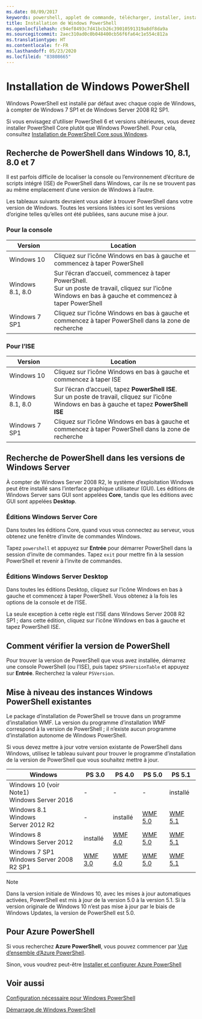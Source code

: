 ```yaml
---
ms.date: 08/09/2017
keywords: powershell, applet de commande, télécharger, installer, installation, programme d’installation, windows 10, windows 8.1, windows 8.0, windows 7
title: Installation de Windows PowerShell
ms.openlocfilehash: c94ef8493c7d41bcb26c39010591319a8df8da9a
ms.sourcegitcommit: 2aec310ad0c0b048400cb56f6fa64c1e554c812a
ms.translationtype: HT
ms.contentlocale: fr-FR
ms.lasthandoff: 05/23/2020
ms.locfileid: "83808665"
---
```

# <a name="installing-windows-powershell"></a>Installation de Windows PowerShell

Windows PowerShell est installé par défaut avec chaque copie de Windows, à compter de Windows 7 SP1 et de Windows Server 2008 R2 SP1.

Si vous envisagez d’utiliser PowerShell 6 et versions ultérieures, vous devez installer PowerShell Core plutôt que Windows PowerShell. Pour cela, consultez [Installation de PowerShell Core sous Windows](../../install/Installing-PowerShell-Core-on-Windows.md).

## <a name="finding-powershell-in-windows-10-81-80-and-7"></a>Recherche de PowerShell dans Windows 10, 8.1, 8.0 et 7

Il est parfois difficile de localiser la console ou l’environnement d’écriture de scripts intégré (ISE) de PowerShell dans Windows, car ils ne se trouvent pas au même emplacement d’une version de Windows à l’autre.

Les tableaux suivants devraient vous aider à trouver PowerShell dans votre version de Windows. Toutes les versions listées ici sont les versions d’origine telles qu’elles ont été publiées, sans aucune mise à jour.

### <a name="for-console"></a>Pour la console

|     Version      |                                                            Location                                                            |
| ---------------- | ------------------------------------------------------------------------------------------------------------------------------ |
| Windows 10       | Cliquez sur l’icône Windows en bas à gauche et commencez à taper PowerShell                                                                  |
| Windows 8.1, 8.0 | Sur l’écran d’accueil, commencez à taper PowerShell.<br/>Sur un poste de travail, cliquez sur l’icône Windows en bas à gauche et commencez à taper PowerShell |
| Windows 7 SP1    | Cliquez sur l’icône Windows en bas à gauche et commencez à taper PowerShell dans la zone de recherche                                                |

### <a name="for-ise"></a>Pour l’ISE

|     Version      |                                                            Location                                                            |
| ---------------- | ------------------------------------------------------------------------------------------------------------------------------ |
| Windows 10       | Cliquez sur l’icône Windows en bas à gauche et commencez à taper ISE                                                                         |
| Windows 8.1, 8.0 | Sur l’écran d’accueil, tapez **PowerShell ISE**.<br/>Sur un poste de travail, cliquez sur l’icône Windows en bas à gauche et tapez **PowerShell ISE** |
| Windows 7 SP1    | Cliquez sur l’icône Windows en bas à gauche et commencez à taper PowerShell dans la zone de recherche                                                |

## <a name="finding-powershell-in-windows-server-versions"></a>Recherche de PowerShell dans les versions de Windows Server

À compter de Windows Server 2008 R2, le système d’exploitation Windows peut être installé sans l’interface graphique utilisateur (GUI). Les éditions de Windows Server sans GUI sont appelées **Core**, tandis que les éditions avec GUI sont appelées **Desktop**.

### <a name="windows-server-core-editions"></a>Éditions Windows Server Core

Dans toutes les éditions Core, quand vous vous connectez au serveur, vous obtenez une fenêtre d’invite de commandes Windows.

Tapez `powershell` et appuyez sur **Entrée** pour démarrer PowerShell dans la session d’invite de commandes. Tapez `exit` pour mettre fin à la session PowerShell et revenir à l’invite de commandes.

### <a name="windows-server-desktop-editions"></a>Éditions Windows Server Desktop

Dans toutes les éditions Desktop, cliquez sur l’icône Windows en bas à gauche et commencez à taper PowerShell. Vous obtenez à la fois les options de la console et de l’ISE.

La seule exception à cette règle est l’ISE dans Windows Server 2008 R2 SP1 ; dans cette édition, cliquez sur l’icône Windows en bas à gauche et tapez PowerShell ISE.

## <a name="how-to-check-the-version-of-powershell"></a>Comment vérifier la version de PowerShell

Pour trouver la version de PowerShell que vous avez installée, démarrez une console PowerShell (ou l’ISE), puis tapez `$PSVersionTable` et appuyez sur **Entrée**. Recherchez la valeur `PSVersion`.

## <a name="upgrading-existing-windows-powershell"></a>Mise à niveau des instances Windows PowerShell existantes

Le package d’installation de PowerShell se trouve dans un programme d’installation WMF. La version du programme d’installation WMF correspond à la version de PowerShell ; il n’existe aucun programme d’installation autonome de Windows PowerShell.

Si vous devez mettre à jour votre version existante de PowerShell dans Windows, utilisez le tableau suivant pour trouver le programme d’installation de la version de PowerShell que vous souhaitez mettre à jour.

|                    Windows                     |                                  PS 3.0                                   |                                  PS 4.0                                   |                                  PS 5.0                                   |                                  PS 5.1                                   |
| ---------------------------------------------- | ------------------------------------------------------------------------- | ------------------------------------------------------------------------- | ------------------------------------------------------------------------- | ------------------------------------------------------------------------- |
| Windows 10 (voir Note1)<br/>Windows Server 2016 | -                                                                         | -                                                                         | -                                                                         | installé                                                                 |
| Windows 8.1<br/>Windows Server 2012 R2         | -                                                                         | installé                                                                 | [WMF 5.0](https://www.microsoft.com/en-us/download/details.aspx?id=50395) | [WMF 5.1](https://www.microsoft.com/en-us/download/details.aspx?id=54616) |
| Windows 8<br/>Windows Server 2012              | installé                                                                 | [WMF 4.0](https://www.microsoft.com/en-us/download/details.aspx?id=40855) | [WMF 5.0](https://www.microsoft.com/en-us/download/details.aspx?id=50395) | [WMF 5.1](https://www.microsoft.com/en-us/download/details.aspx?id=54616) |
| Windows 7 SP1<br/>Windows Server 2008 R2 SP1   | [WMF 3.0](https://www.microsoft.com/en-us/download/details.aspx?id=34595) | [WMF 4.0](https://www.microsoft.com/en-us/download/details.aspx?id=40855) | [WMF 5.0](https://www.microsoft.com/en-us/download/details.aspx?id=50395) | [WMF 5.1](https://www.microsoft.com/en-us/download/details.aspx?id=54616) |

> [!NOTE]
> Dans la version initiale de Windows 10, avec les mises à jour automatiques activées, PowerShell est mis à jour de la version 5.0 à la version 5.1. Si la version originale de Windows 10 n’est pas mise à jour par le biais de Windows Updates, la version de PowerShell est 5.0.

## <a name="need-azure-powershell"></a>Pour Azure PowerShell

Si vous recherchez **Azure PowerShell**, vous pouvez commencer par [Vue d’ensemble d’Azure PowerShell](/powershell/azure/overview).

Sinon, vous voudrez peut-être [Installer et configurer Azure PowerShell](/powershell/azure/install-az-ps)

## <a name="see-also"></a>Voir aussi

[Configuration nécessaire pour Windows PowerShell](Windows-PowerShell-System-Requirements.md)

[Démarrage de Windows PowerShell](../Starting-Windows-PowerShell.md)
